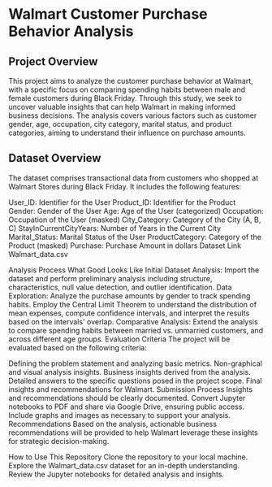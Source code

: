 # Walmart Customer Purchase Behavior Analysis
## Project Overview

This project aims to analyze the customer purchase behavior at Walmart, with a specific focus on comparing spending habits between male and female customers during Black Friday. Through this study, we seek to uncover valuable insights that can help Walmart in making informed business decisions. The analysis covers various factors such as customer gender, age, occupation, city category, marital status, and product categories, aiming to understand their influence on purchase amounts.

## Dataset Overview
The dataset comprises transactional data from customers who shopped at Walmart Stores during Black Friday. It includes the following features:

User_ID: Identifier for the User
Product_ID: Identifier for the Product
Gender: Gender of the User
Age: Age of the User (categorized)
Occupation: Occupation of the User (masked)
City_Category: Category of the City (A, B, C)
StayInCurrentCityYears: Number of Years in the Current City
Marital_Status: Marital Status of the User
ProductCategory: Category of the Product (masked)
Purchase: Purchase Amount in dollars
Dataset Link
Walmart_data.csv

Analysis Process
What Good Looks Like
Initial Dataset Analysis: Import the dataset and perform preliminary analysis including structure, characteristics, null value detection, and outlier identification.
Data Exploration: Analyze the purchase amounts by gender to track spending habits. Employ the Central Limit Theorem to understand the distribution of mean expenses, compute confidence intervals, and interpret the results based on the intervals' overlap.
Comparative Analysis: Extend the analysis to compare spending habits between married vs. unmarried customers, and across different age groups.
Evaluation Criteria
The project will be evaluated based on the following criteria:

Defining the problem statement and analyzing basic metrics.
Non-graphical and visual analysis insights.
Business insights derived from the analysis.
Detailed answers to the specific questions posed in the project scope.
Final insights and recommendations for Walmart.
Submission Process
Insights and recommendations should be clearly documented.
Convert Jupyter notebooks to PDF and share via Google Drive, ensuring public access.
Include graphs and images as necessary to support your analysis.
Recommendations
Based on the analysis, actionable business recommendations will be provided to help Walmart leverage these insights for strategic decision-making.

How to Use This Repository
Clone the repository to your local machine.
Explore the Walmart_data.csv dataset for an in-depth understanding.
Review the Jupyter notebooks for detailed analysis and insights.

